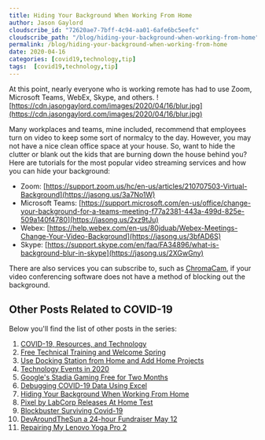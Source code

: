 ```yaml
---
title: Hiding Your Background When Working From Home
author: Jason Gaylord
cloudscribe_id: "72620ae7-7bff-4c94-aa01-6afe6bc5eefc"
cloudscribe_path: "/blog/hiding-your-background-when-working-from-home"
permalink: /blog/hiding-your-background-when-working-from-home
date: 2020-04-16
categories: [covid19,technology,tip]
tags:  [covid19,technology,tip]
---
```


At this point, nearly everyone who is working remote has had to use Zoom, Microsoft Teams, WebEx, Skype, and others. 
![https://cdn.jasongaylord.com/images/2020/04/16/blur.jpg](https://cdn.jasongaylord.com/images/2020/04/16/blur.jpg)

Many workplaces and teams, mine included, recommend that employees turn on video to keep some sort of normalcy to the day. However, you may not have a nice clean office space at your house. So, want to hide the clutter or blank out the kids that are burning down the house behind you? Here are tutorials for the most popular video streaming services and how you can hide your background:

- Zoom: [https://support.zoom.us/hc/en-us/articles/210707503-Virtual-Background](https://jasong.us/3a7No1W)
- Microsoft Teams: [https://support.microsoft.com/en-us/office/change-your-background-for-a-teams-meeting-f77a2381-443a-499d-825e-509a140f4780](https://jasong.us/2xz9tJu)
- Webex: [https://help.webex.com/en-us/80jduab/Webex-Meetings-Change-Your-Video-Background](https://jasong.us/3bfAD6S)
- Skype: [https://support.skype.com/en/faq/FA34896/what-is-background-blur-in-skype](https://jasong.us/2XGwGny)

There are also services you can subscribe to, such as [ChromaCam](https://jasong.us/2RJ1oss), if your video conferencing software does not have a method of blocking out the background.

## Other Posts Related to COVID-19
Below you'll find the list of other posts in the series:

1. [COVID-19, Resources, and Technology](https://jasong.us/2wgSBqo)
2. [Free Technical Training and Welcome Spring](https://jasong.us/2XeHw3W)
3. [Use Docking Station from Home and Add Home Projects](https://jasong.us/3bRuoWK)
4. [Technology Events in 2020](https://jasong.us/2wvKshS)
5. [Google's Stadia Gaming Free for Two Months](https://jasong.us/3a9Rne9)
6. [Debugging COVID-19 Data Using Excel](https://jasong.us/2K5BhHV)
7. [Hiding Your Background When Working From Home](https://jasong.us/3enL8XE)
8. [Pixel by LabCorp Releases At Home Test](https://jasong.us/2xVsplI)
9. [Blockbuster Surviving Covid-19](https://jasong.us/2YduAvE)
10. [DevAroundTheSun a 24-hour Fundraiser May 12](https://jasong.us/2VWxxzm)
11. [Repairing My Lenovo Yoga Pro 2](https://bit.ly/2TtEfLv)